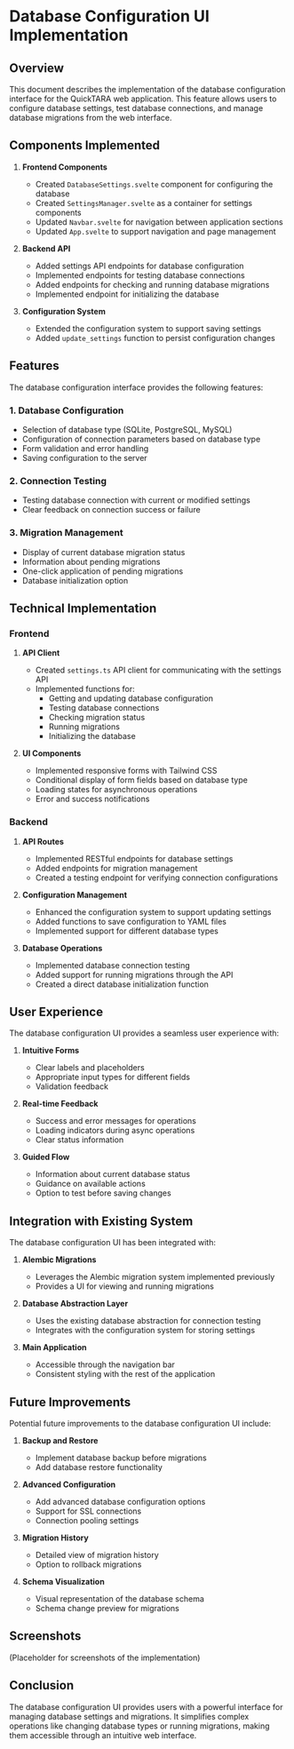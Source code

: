 # Database Configuration UI Implementation

## Overview

This document describes the implementation of the database configuration interface for the QuickTARA web application. This feature allows users to configure database settings, test database connections, and manage database migrations from the web interface.

## Components Implemented

1. **Frontend Components**
   - Created `DatabaseSettings.svelte` component for configuring the database
   - Created `SettingsManager.svelte` as a container for settings components
   - Updated `Navbar.svelte` for navigation between application sections
   - Updated `App.svelte` to support navigation and page management

2. **Backend API**
   - Added settings API endpoints for database configuration
   - Implemented endpoints for testing database connections
   - Added endpoints for checking and running database migrations
   - Implemented endpoint for initializing the database

3. **Configuration System**
   - Extended the configuration system to support saving settings
   - Added `update_settings` function to persist configuration changes

## Features

The database configuration interface provides the following features:

### 1. Database Configuration
- Selection of database type (SQLite, PostgreSQL, MySQL)
- Configuration of connection parameters based on database type
- Form validation and error handling
- Saving configuration to the server

### 2. Connection Testing
- Testing database connection with current or modified settings
- Clear feedback on connection success or failure

### 3. Migration Management
- Display of current database migration status
- Information about pending migrations
- One-click application of pending migrations
- Database initialization option

## Technical Implementation

### Frontend

1. **API Client**
   - Created `settings.ts` API client for communicating with the settings API
   - Implemented functions for:
     - Getting and updating database configuration
     - Testing database connections
     - Checking migration status
     - Running migrations
     - Initializing the database

2. **UI Components**
   - Implemented responsive forms with Tailwind CSS
   - Conditional display of form fields based on database type
   - Loading states for asynchronous operations
   - Error and success notifications

### Backend

1. **API Routes**
   - Implemented RESTful endpoints for database settings
   - Added endpoints for migration management
   - Created a testing endpoint for verifying connection configurations

2. **Configuration Management**
   - Enhanced the configuration system to support updating settings
   - Added functions to save configuration to YAML files
   - Implemented support for different database types

3. **Database Operations**
   - Implemented database connection testing
   - Added support for running migrations through the API
   - Created a direct database initialization function

## User Experience

The database configuration UI provides a seamless user experience with:

1. **Intuitive Forms**
   - Clear labels and placeholders
   - Appropriate input types for different fields
   - Validation feedback

2. **Real-time Feedback**
   - Success and error messages for operations
   - Loading indicators during async operations
   - Clear status information

3. **Guided Flow**
   - Information about current database status
   - Guidance on available actions
   - Option to test before saving changes

## Integration with Existing System

The database configuration UI has been integrated with:

1. **Alembic Migrations**
   - Leverages the Alembic migration system implemented previously
   - Provides a UI for viewing and running migrations

2. **Database Abstraction Layer**
   - Uses the existing database abstraction for connection testing
   - Integrates with the configuration system for storing settings

3. **Main Application**
   - Accessible through the navigation bar
   - Consistent styling with the rest of the application

## Future Improvements

Potential future improvements to the database configuration UI include:

1. **Backup and Restore**
   - Implement database backup before migrations
   - Add database restore functionality

2. **Advanced Configuration**
   - Add advanced database configuration options
   - Support for SSL connections
   - Connection pooling settings

3. **Migration History**
   - Detailed view of migration history
   - Option to rollback migrations

4. **Schema Visualization**
   - Visual representation of the database schema
   - Schema change preview for migrations

## Screenshots

(Placeholder for screenshots of the implementation)

## Conclusion

The database configuration UI provides users with a powerful interface for managing database settings and migrations. It simplifies complex operations like changing database types or running migrations, making them accessible through an intuitive web interface.
